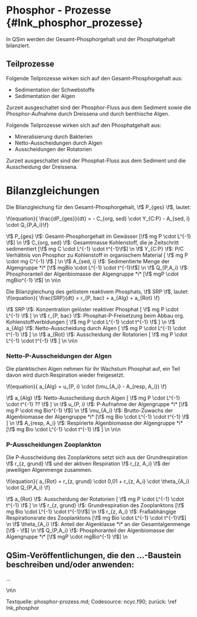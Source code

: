 Phosphor - Prozesse {#lnk_phosphor_prozesse}
===================== 

In QSim werden der Gesamt-Phosphorgehalt und der Phosphatgehalt bilanziert.

## Teilprozesse ##
Folgende Teilprozesse wirken sich auf den Gesamt-Phosphorgehalt aus:
* Sedimentation der Schwebstoffe
* Sedimentation der Algen

Zurzeit ausgeschaltet sind der Phosphor-Fluss aus dem Sediment sowie die 
Phosphor-Aufnahme durch Dreissena und durch benthische Algen.
 

Folgende Teilprozesse wirken sich auf den Phosphatgehalt aus:
* Mineralisierung durch Bakterien
* Netto-Ausscheidungen durch Algen
* Ausscheidungen der Rotatorien

Zurzeit ausgeschaltet sind der Phosphat-Fluss aus dem Sediment und die 
Ausscheidung der Dreissena.

# Bilanzgleichungen

Die Bilanzgleichung für den Gesamt-Phosphorgehalt, \f$ P_{ges} \f$, lautet:

\f{equation}{ \frac{dP_{ges}}{dt} = - C_{org, sed} \cdot Y_{C:P} - A_{sed, i} \cdot Q_{P,A_i}\f} 
<!-- 
            gesPt = gesP(ior)                                               &
                    - orgCsd(mstr,ior) * pl0(ior)                           &
                    - sedalk(ior) * Q_PK(ior)                               & 
                    - sedalb(ior) * Q_PB(ior)                               &
                    - sedalg(ior) * Q_PG(ior)                               &
                    + Psed                                                  &
                    - algdrk(ior) * Q_PK(ior)                               &
                    - algdrg(ior) * Q_PG(ior)                               &
                    - algdrb(ior) * Q_PB(ior)                               &    
                    - (albewg(ior) - alberg(ior)) * Qmx_PG                  &
                    - (albewk(ior) - alberk(ior)) * Qmx_PK 
-->

\f$ P_{ges} \f$:    Gesamt-Phosphorgehalt im Gewässer [\f$ mg P \cdot L^{-1} \f$] \n 
\f$ C_{org, sed} \f$:  Gesamtmasse Kohlenstoff, die je Zeitschritt sedimentiert [\f$ mg C \cdot L^{-1} \cdot t^{-1}\f$] \n
\f$ Y_{C:P} \f$:  P/C Verhältnis von Phosphor zu Kohlenstoff in organischem Material [ \f$ mg P \cdot mg C^{-1} \f$ ] \n
\f$ A_{sed, i} \f$: Sedimentierte Menge der Algengruppe *i*  [\f$ mgBio \cdot L^{-1} \cdot t^{-1}\f$] \n
\f$ Q_{P,A_i} \f$:  Phosphoranteil der Algenbiomasse der Algengruppe *i*  [\f$ mgP \cdot mgBio^{-1} \f$] \n
\n\n

Die Bilanzgleichung des gelöstem reaktivem Phosphats, \f$ SRP \f$, lautet:
\f{equation}{ \frac{SRP}{dt} = r_{P, bac} + a_{Alg} + a_{Rot} \f}

<!-- 
        gelPt = gelP(ior)                           &
                + doP                               &
                + (mw_agrP + mw_akiP + mw_ablP)     &
                + pSed                              &
                + gelPzo                            &
                + gelPdr				
--> 

\f$ SRP \f$:  Konzentration gelöster reaktiver Phosphat  [ \f$ mg P \cdot L^{-1} \f$ ] \n
\f$ r_{P, bac} \f$: Phosphat-P-Freisetzung beim Abbau org. Kohlenstoffverbidungen  [ \f$ mg P \cdot L^{-1} \cdot t^{-1} \f$ ] \n
\f$ a_{Alg} \f$: Netto-Ausscheidung durch Algen  [ \f$ mg P \cdot L^{-1} \cdot t^{-1} \f$ ] \n
\f$ a_{Rot} \f$: Ausscheidung der Rotatorien   [  \f$ mg P \cdot L^{-1} \cdot t^{-1} \f$ ] \n
\n\n

### Netto-P-Ausscheidungen der Algen ###
Die planktischen Algen nehmen für ihr Wachstum Phosphat auf, ein Teil davon 
wird durch Respiration wieder freigesetzt.

\f{equation}{ a_{Alg} = u_{P, i} \cdot (\mu_{A_i} - A_{resp, A_i}) \f}
<!--
            agrP(nkz) = -up_PGz(nkz,ior) * (agrbrz(nkz,ior) - algagz(nkz,ior)) &
                        - (albewg(ior)-alberg(ior)) * Qmx_PG
...
                sagP = sagP + ((agrP(nkz) + agrP(nkz-1)) /2.) * dH2D
--> 
\f$ a_{Alg} \f$: Netto-Ausscheidung durch Algen  [ \f$ mg P \cdot L^{-1} \cdot t^{-1} ?? \f$ ] \n
\f$ u_{P, i} \f$:  P-Aufnahme der Algengruppe *i* [\f$ mg P \cdot mg Bio^{-1} \f$] \n
\f$ \mu_{A_i} \f$: Brutto-Zuwachs der Algenbiomasse der Algengruppe *i* [\f$ mg Bio \cdot L^{-1} \cdot t^{-1} \f$ ] \n
\f$ A_{resp, A_i} \f$: Respirierte Algenbiomasse der Algengruppe *i* [\f$ mg Bio \cdot L^{-1} \cdot t^{-1} \f$ ] \n
\n\n

### P-Ausscheidungen Zooplankton ###
Die P-Ausscheidung des Zooplanktons setzt sich aus der Grundrespiration 
\f$ r_{z, grund} \f$ und der aktiven Respiration \f$ r_{z, A_i} \f$
der jeweiligen Algenmenge zusammen.

\f{equation}{ a_{Rot} = r_{z, grund} \cdot 0,01 + r_{z, A_i} \cdot \theta_{A_i} \cdot Q_{P,A_i} \f}

<!--
        gelpzo = dzres1(ior) * 0.01                &
               + dzres2(ior) * hconKi * Q_PK(ior)  &
               + dzres2(ior) * hcongr * Q_PG(ior)  &
               + dzres2(ior) * hconbl * Q_PB(ior)
-->

\f$ a_{Rot} \f$: Ausscheidung der Rotatorien   [  \f$ mg P \cdot L^{-1} \cdot t^{-1} \f$ ] \n
\f$ r_{z, grund} \f$: Grundrespiration des Zooplanktons [\f$ mg Bio \cdot L^{-1} \cdot t^{-1}\f$] \n 
\f$ r_{z, A_i} \f$: Fraßabhängige Respirationsrate des Zooplanktons [\f$ mg Bio \cdot L^{-1} \cdot t^{-1}\f$] \n
\f$ \theta_{A_i} \f$: Anteil der Algenklasse *i* an der Gesamtalgenmenge  [\f$ - \f$] \n
\f$ Q_{P,A_i} \f$: Phosphoranteil der Algenbiomasse der Algengruppe *i* [\f$ mgP \cdot mgBio^{-1} \f$] \n

<!-- #mf: ist r_{z, grund} (=dzres1) == repG? --> 
 
## QSim-Veröffentlichungen, die den ...-Baustein beschreiben und/oder anwenden: 
...
 

\n\n

Textquelle: phosphor-prozess.md; Codesource: ncyc.f90; zurück: \ref lnk_phosphor